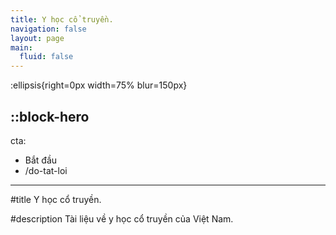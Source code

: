 ```yaml
---
title: Y học cổ truyền.
navigation: false
layout: page
main:
  fluid: false
---
```


:ellipsis{right=0px width=75% blur=150px}

::block-hero
---
cta:
  - Bắt đầu
  - /do-tat-loi
---

#title
Y học cổ truyền.

#description
Tài liệu về y học cổ truyền của Việt Nam.
